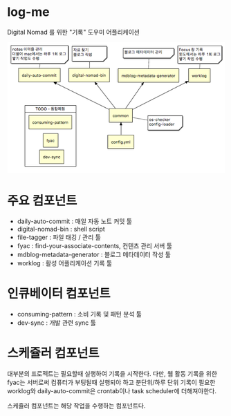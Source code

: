 log-me
======

Digital Nomad 를 위한 "기록" 도우미 어플리케이션

<img src="common/docs/log-me-modules.png" />

# 주요 컴포넌트

 * daily-auto-commit : 매일 자동 노트 커밋 툴
 * digital-nomad-bin : shell script
 * file-tagger : 파일 태깅 / 관리 툴
 * fyac : find-your-associate-contents, 컨텐츠 관리 서버 툴
 * mdblog-metadata-generator : 블로그 메타데이터 작성 툴
 * worklog : 활성 어플리케이션 기록 툴

# 인큐베이터 컴포넌트

 * consuming-pattern : 소비 기록 및 패턴 분석 툴
 * dev-sync : 개발 관련 sync 툴

# 스케쥴러 컴포넌트

대부분의 프로젝트는 필요할때 실행하여 기록을 시작한다. 다만, 웹 활동 기록을 위한 fyac는 서버로써 컴퓨터가 부팅될때 실행되야 하고 분단위/하루 단위 기록이 필요한 worklog와 daily-auto-commit은 crontab이나 task scheduler에 더해져야한다.

스케쥴러 컴포넌트는 해당 작업을 수행하는 컴포넌트다.